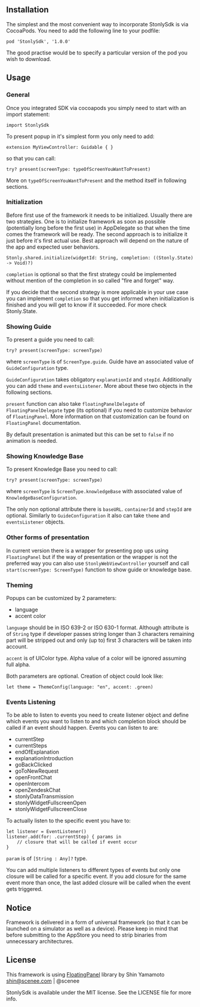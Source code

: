 ## Installation

The simplest and the most convenient way to incorporate StonlySdk is via CocoaPods. You need to add the following line to your podfile:

```
pod 'StonlySdk', '1.0.0'
```

The good practise would be to specify a particular version of the pod you wish to download.

## Usage

### General

Once you integrated SDK via cocoapods you simply need to start with an import statement:

```
import StonlySdk
```

To present popup in it's simplest form you only need to add:

```
extension MyViewController: Guidable { }
```

so that you can call:

```
try? present(screenType: typeOfScreenYouWantToPresent)
```

More on `typeOfScreenYouWantToPresent` and the method itself in following sections.

### Initialization

Before first use of the framework it needs to be initialized. Usually there are two strategies. One is to initialize framework as soon as possible (potentially long before the first use) in AppDelegate so that when the time comes the framework will be ready. The second approach is to initialize it just before it's first actual use. Best approach will depend on the nature of the app and expected user behaviors.

```
Stonly.shared.initialize(widgetId: String, completion: ((Stonly.State) -> Void)?)
```

`completion` is optional so that the first strategy could be implemented without mention of the completion in so called "fire and forget" way.

If you decide that the second strategy is more applicable in your use case you can implement `completion` so that you get informed when initialization is finished and you will get to know if it succeeded. For more check Stonly.State.

### Showing Guide

To present a guide you need to call:

```
try? present(screenType: screenType)
```

where `screenType` is of `ScreenType.guide`. Guide have an associated value of `GuideConfiguration` type.

`GuideConfiguration` takes obligatory `explanationId` and `stepId`. Additionally you can add `theme` and `eventsListener`. More about these two objects in the following sections.

`present` function can also take `floatingPanelDelegate` of `FloatingPanelDelegate` type (its optional) if you need to customize behavior of `FloatingPanel`. More information on that customization can be found on `FloatingPanel` documentation.

By default presentation is animated but this can be set to `false` if no animation is needed.

### Showing Knowledge Base

To present Knowledge Base you need to call:

```
try? present(screenType: screenType)
```

where `screenType` is `ScreenType.knowledgeBase` with associated value of `KnowledgeBaseConfiguration`.

The only non optional attribute there is `baseURL`. `containerId` and `stepId` are optional. Similarly to `GuideConfiguration` it also can take `theme` and `eventsListener` objects.

### Other forms of presentation

In current version there is a wrapper for presenting pop ups using `FloatingPanel` but if the way of presentation or the wrapper is not the preferred way you can also use `StonlyWebViewController` yourself and call `start(screenType: ScreenType)` function to show guide or knowledge base.

### Theming

Popups can be customized by 2 parameters:

- language
- accent color

`language` should be in ISO 639-2 or ISO 630-1 format. Although attribute is of `String` type if developer passes string longer than 3 characters remaining part will be stripped out and only (up to) first 3 characters will be taken into account.

`accent` is of UIColor type. Alpha value of a color will be ignored assuming full alpha.

Both parameters are optional. Creation of object could look like:

```
let theme = ThemeConfig(language: "en", accent: .green)
```

### Events Listening

To be able to listen to events you need to create listener object and define which events you want to listen to and which completion block should be called if an event should happen. Events you can listen to are:

- currentStep
- currentSteps
- endOfExplanation
- explanationIntroduction
- goBackClicked
- goToNewRequest
- openFrontChat
- openIntercom
- openZendeskChat
- stonlyDataTransmission
- stonlyWidgetFullscreenOpen
- stonlyWidgetFullscreenClose

To actually listen to the specific event you have to:

```
let listener = EventListener()
listener.add(for: .currentStep) { params in
    // closure that will be called if event occur
}
```

`param` is of `[String : Any]?` type.

You can add multiple listeners to different types of events but only one closure will be called for a specific event. If you add closure for the same event more than once, the last added closure will be called when the event gets triggered.

## Notice

Framework is delivered in a form of universal framework (so that it can be launched on a simulator as well as a device). Please keep in mind that before submitting to the AppStore you need to strip binaries from unnecessary architectures.

## License

This framework is using [FloatingPanel](https://github.com/SCENEE/FloatingPanel) library by Shin Yamamoto shin@scenee.com | @scenee

StonlySdk is available under the MIT license. See the LICENSE file for more info.
